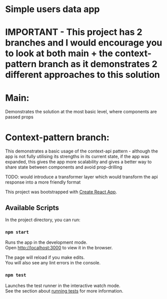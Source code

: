 # Simple users data app

# IMPORTANT - This project has 2 branches and I would encourage you to look at both main + the context-pattern branch as it demonstrates 2 different approaches to this solution

# Main:

Demonstrates the solution at the most basic level, where components are passed props

# Context-pattern branch:

This demonstrates a basic usage of the context-api pattern - although the app is not fully utilising its strengths in its current state, if the app was expanded, this gives the app more scalability and gives a better way to share state between components and avoid prop-drilling

TODO: would introduce a transformer layer which would transform the api response into a more friendly format

This project was bootstrapped with [Create React App](https://github.com/facebook/create-react-app).

## Available Scripts

In the project directory, you can run:

### `npm start`

Runs the app in the development mode.\
Open [http://localhost:3000](http://localhost:3000) to view it in the browser.

The page will reload if you make edits.\
You will also see any lint errors in the console.

### `npm test`

Launches the test runner in the interactive watch mode.\
See the section about [running tests](https://facebook.github.io/create-react-app/docs/running-tests) for more information.
